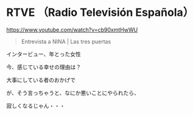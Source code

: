 # RTVE （Radio Televisión Española）

https://www.youtube.com/watch?v=cb90xmtHwWU

> Entrevista a NINA | Las tres puertas 

インタービュー、年とった女性

今、感じている幸せの理由は？

大事にしている者のおかげで

が、そう言っちゃうと、なにか悪いことにやられたら、

寂しくなるじゃん・・・





